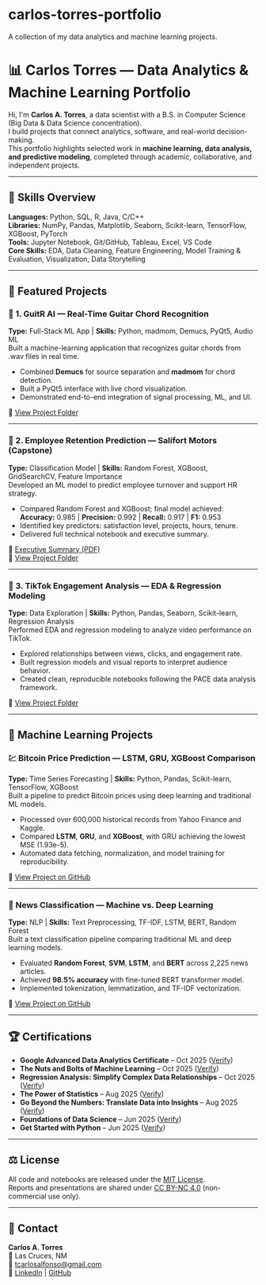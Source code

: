 # carlos-torres-portfolio
A collection of my data analytics and machine learning projects.
# 📊 Carlos Torres — Data Analytics & Machine Learning Portfolio

Hi, I'm **Carlos A. Torres**, a data scientist with a B.S. in Computer Science (Big Data & Data Science concentration).  
I build projects that connect analytics, software, and real-world decision-making.  
This portfolio highlights selected work in **machine learning, data analysis, and predictive modeling**, completed through academic, collaborative, and independent projects.

---

## 🧠 Skills Overview
**Languages:** Python, SQL, R, Java, C/C++  
**Libraries:** NumPy, Pandas, Matplotlib, Seaborn, Scikit-learn, TensorFlow, XGBoost, PyTorch  
**Tools:** Jupyter Notebook, Git/GitHub, Tableau, Excel, VS Code  
**Core Skills:** EDA, Data Cleaning, Feature Engineering, Model Training & Evaluation, Visualization, Data Storytelling

---

## 📂 Featured Projects

### 🎸 1. GuitR AI — Real-Time Guitar Chord Recognition  
**Type:** Full-Stack ML App | **Skills:** Python, madmom, Demucs, PyQt5, Audio ML  
Built a machine-learning application that recognizes guitar chords from .wav files in real time.  
- Combined **Demucs** for source separation and **madmom** for chord detection.  
- Built a PyQt5 interface with live chord visualization.  
- Demonstrated end-to-end integration of signal processing, ML, and UI.

📁 [View Project Folder](./GuitR-AI)

---

### 🧩 2. Employee Retention Prediction — Salifort Motors (Capstone)  
**Type:** Classification Model | **Skills:** Random Forest, XGBoost, GridSearchCV, Feature Importance  
Developed an ML model to predict employee turnover and support HR strategy.  
- Compared Random Forest and XGBoost; final model achieved:  
  **Accuracy:** 0.985 | **Precision:** 0.992 | **Recall:** 0.917 | **F1:** 0.953  
- Identified key predictors: satisfaction level, projects, hours, tenure.  
- Delivered full technical notebook and executive summary.

📘 [Executive Summary (PDF)](./google-projects/salifort-motors-capstone/Capstone%20Executive%20Summary.pdf)  
📁 [View Project Folder](./google-projects/salifort-motors-capstone)

---

### 📱 3. TikTok Engagement Analysis — EDA & Regression Modeling  
**Type:** Data Exploration | **Skills:** Python, Pandas, Seaborn, Scikit-learn, Regression Analysis  
Performed EDA and regression modeling to analyze video performance on TikTok.  
- Explored relationships between views, clicks, and engagement rate.  
- Built regression models and visual reports to interpret audience behavior.  
- Created clean, reproducible notebooks following the PACE data analysis framework.

📁 [View Project Folder](./tiktok-labs)

---

## 🤖 Machine Learning Projects

### 💹 Bitcoin Price Prediction — LSTM, GRU, XGBoost Comparison  
**Type:** Time Series Forecasting | **Skills:** Python, Pandas, Scikit-learn, TensorFlow, XGBoost  
Built a pipeline to predict Bitcoin prices using deep learning and traditional ML models.  
- Processed over 600,000 historical records from Yahoo Finance and Kaggle.  
- Compared **LSTM**, **GRU**, and **XGBoost**, with GRU achieving the lowest MSE (1.93e-5).  
- Automated data fetching, normalization, and model training for reproducibility.  

🔗 [View Project on GitHub](Machine-Learning/Bitcoin-Prediction)

---

### 📰 News Classification — Machine vs. Deep Learning  
**Type:** NLP | **Skills:** Text Preprocessing, TF-IDF, LSTM, BERT, Random Forest  
Built a text classification pipeline comparing traditional ML and deep learning models.  
- Evaluated **Random Forest**, **SVM**, **LSTM**, and **BERT** across 2,225 news articles.  
- Achieved **98.5% accuracy** with fine-tuned BERT transformer model.  
- Implemented tokenization, lemmatization, and TF-IDF vectorization.  

🔗 [View Project on GitHub](Machine-Learning/Text-Classification)

---

## 🏆 Certifications
- **Google Advanced Data Analytics Certificate** – Oct 2025 ([Verify](https://credly.com/badges/cd0ab3ec-e3df-407a-a28f-57c8ef22850b))  
- **The Nuts and Bolts of Machine Learning** – Oct 2025 ([Verify](https://coursera.org/verify/1GJFF3QZHXPL))  
- **Regression Analysis: Simplify Complex Data Relationships** – Oct 2025 ([Verify](https://coursera.org/verify/JQ82VK0ZBLDK))  
- **The Power of Statistics** – Aug 2025 ([Verify](https://coursera.org/verify/IG42R9NP7125))  
- **Go Beyond the Numbers: Translate Data into Insights** – Aug 2025 ([Verify](https://coursera.org/verify/7PCGKXUGAWU4))  
- **Foundations of Data Science** – Jun 2025 ([Verify](https://coursera.org/verify/QRUCPVYPU1LJ))  
- **Get Started with Python** – Jun 2025 ([Verify](https://coursera.org/verify/NHRHU4J366MF))

---

## ⚖️ License
All code and notebooks are released under the [MIT License](./LICENSE).  
Reports and presentations are shared under [CC BY-NC 4.0](https://creativecommons.org/licenses/by-nc/4.0/) (non-commercial use only).

---

## 🤝 Contact
**Carlos A. Torres**  
📍 Las Cruces, NM  
📧 [tcarlosalfonso@gmail.com](mailto:tcarlosalfonso@gmail.com)  
🔗 [LinkedIn](https://linkedin.com/in/carlos-torres12) | [GitHub](https://github.com/carlos-torres)
